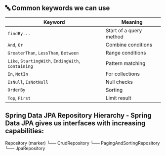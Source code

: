 

## 🔤 Common keywords we can use

| Keyword                                            | Meaning                 |
| -------------------------------------------------- | ----------------------- |
| `findBy...`                                        | Start of a query method |
| `And`, `Or`                                        | Combine conditions      |
| `GreaterThan`, `LessThan`, `Between`               | Range conditions        |
| `Like`, `StartingWith`, `EndingWith`, `Containing` | Pattern matching        |
| `In`, `NotIn`                                      | For collections         |
| `IsNull`, `IsNotNull`                              | Null checks             |
| `OrderBy`                                          | Sorting                 |
| `Top`, `First`                                     | Limit result            |

## Spring Data JPA Repository Hierarchy - Spring Data JPA gives us interfaces with increasing capabilities:

Repository (marker)
   └── CrudRepository
         └── PagingAndSortingRepository
               └── JpaRepository
